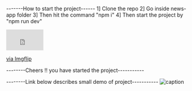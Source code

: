 -------How to start the project------
1] Clone the repo
2] Go inside news-app folder
3] Then hit the command "npm i"
4] Then start the project by "npm run dev"


<div style="width:100px;max-width:100%;"><div style="height:0;padding-bottom:56%;position:relative;"><iframe width="100" height="56" style="position:absolute;top:0;left:0;width:100%;height:100%;" frameBorder="0" src="https://imgflip.com/embed/5d7jpy"></iframe></div><p><a href="https://imgflip.com/gif/5d7jpy">via Imgflip</a></p></div>
--------Cheers !! you have started the project-----------

--------Link below describes small demo of project-----------
![caption](https://drive.google.com/file/d/1PZY5yo8-H2pGMq7wboVb-HgsgUnOghDs/view?usp=sharing)
